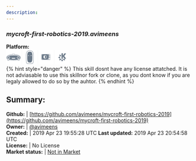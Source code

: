 ```yaml
---
description: 
---
```


### _mycroft-first-robotics-2019.avimeens_  
  
**Platform:**  
 ![Mark I](../.gitbook/assets/mark-1-icon.png)  ![Mark II](../.gitbook/assets/mark-2-icon.png)  ![Picroft](../.gitbook/assets/picroft-icon.png)  ![plasmoid](../.gitbook/assets/kde.png)   
{% hint style="danger" %}
This skill dosnt have any license attatched. It is not adviasable to use this skillnor fork or clone, as you dont know if you are legaly allowed to do so by the auhtor.
{% endhint %}
  
## Summary:  
**Github:** | [https://github.com/avimeens/mycroft-first-robotics-2019](https://github.com/avimeens/mycroft-first-robotics-2019)  
**Owner:** | [@avimeens](https://github.com/avimeens)  
**Created:** | 2019 Apr 23 19:55:28 UTC  **Last updated:** 2019 Apr 23 20:54:58 UTC  
**License:** | No License  
**Market status:** | [Not in Market](https://market.mycroft.ai/skill/)  
